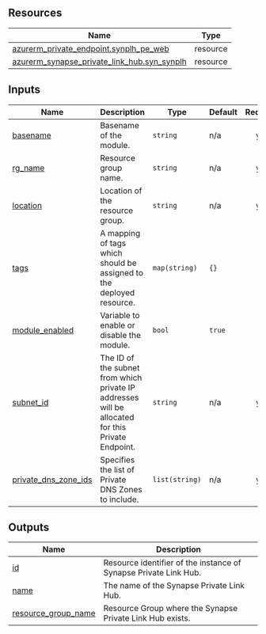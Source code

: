 <!-- BEGIN_TF_DOCS -->
## Resources

| Name | Type |
|------|------|
| [azurerm_private_endpoint.synplh_pe_web](https://registry.terraform.io/providers/hashicorp/azurerm/latest/docs/resources/private_endpoint) | resource |
| [azurerm_synapse_private_link_hub.syn_synplh](https://registry.terraform.io/providers/hashicorp/azurerm/latest/docs/resources/synapse_private_link_hub) | resource |

## Inputs

| Name | Description | Type | Default | Required |
|------|-------------|------|---------|:--------:|
| <a name="input_basename"></a> [basename](#input\_basename) | Basename of the module. | `string` | n/a | yes |
| <a name="input_rg_name"></a> [rg\_name](#input\_rg\_name) | Resource group name. | `string` | n/a | yes |
| <a name="input_location"></a> [location](#input\_location) | Location of the resource group. | `string` | n/a | yes |
| <a name="input_tags"></a> [tags](#input\_tags) | A mapping of tags which should be assigned to the deployed resource. | `map(string)` | `{}` | no |
| <a name="input_module_enabled"></a> [module\_enabled](#input\_module\_enabled) | Variable to enable or disable the module. | `bool` | `true` | no |
| <a name="input_subnet_id"></a> [subnet\_id](#input\_subnet\_id) | The ID of the subnet from which private IP addresses will be allocated for this Private Endpoint. | `string` | n/a | yes |
| <a name="input_private_dns_zone_ids"></a> [private\_dns\_zone\_ids](#input\_private\_dns\_zone\_ids) | Specifies the list of Private DNS Zones to include. | `list(string)` | n/a | yes |

## Outputs

| Name | Description |
|------|-------------|
| <a name="output_id"></a> [id](#output\_id) | Resource identifier of the instance of Synapse Private Link Hub. |
| <a name="output_name"></a> [name](#output\_name) | The name of the Synapse Private Link Hub. |
| <a name="output_resource_group_name"></a> [resource\_group\_name](#output\_resource\_group\_name) | Resource Group where the Synapse Private Link Hub exists. |
<!-- END_TF_DOCS -->